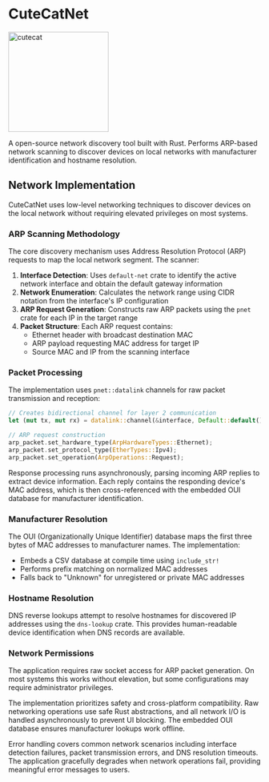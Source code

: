 # CuteCatNet
<img width="200" height="200" alt="cutecat" src="https://github.com/user-attachments/assets/a22c6fdc-ad03-4d22-89d7-9d986ed61bdf" />

A open-source network discovery tool built with Rust. Performs ARP-based network scanning to discover devices on local networks with manufacturer identification and hostname resolution.

## Network Implementation

CuteCatNet uses low-level networking techniques to discover devices on the local network without requiring elevated privileges on most systems.

### ARP Scanning Methodology

The core discovery mechanism uses Address Resolution Protocol (ARP) requests to map the local network segment. The scanner:

1. **Interface Detection**: Uses `default-net` crate to identify the active network interface and obtain the default gateway information
2. **Network Enumeration**: Calculates the network range using CIDR notation from the interface's IP configuration
3. **ARP Request Generation**: Constructs raw ARP packets using the `pnet` crate for each IP in the target range
4. **Packet Structure**: Each ARP request contains:
   - Ethernet header with broadcast destination MAC
   - ARP payload requesting MAC address for target IP
   - Source MAC and IP from the scanning interface

### Packet Processing

The implementation uses `pnet::datalink` channels for raw packet transmission and reception:

```rust
// Creates bidirectional channel for layer 2 communication
let (mut tx, mut rx) = datalink::channel(&interface, Default::default())?;

// ARP request construction
arp_packet.set_hardware_type(ArpHardwareTypes::Ethernet);
arp_packet.set_protocol_type(EtherTypes::Ipv4);
arp_packet.set_operation(ArpOperations::Request);
```

Response processing runs asynchronously, parsing incoming ARP replies to extract device information. Each reply contains the responding device's MAC address, which is then cross-referenced with the embedded OUI database for manufacturer identification.

### Manufacturer Resolution

The OUI (Organizationally Unique Identifier) database maps the first three bytes of MAC addresses to manufacturer names. The implementation:

- Embeds a CSV database at compile time using `include_str!`
- Performs prefix matching on normalized MAC addresses
- Falls back to "Unknown" for unregistered or private MAC addresses

### Hostname Resolution

DNS reverse lookups attempt to resolve hostnames for discovered IP addresses using the `dns-lookup` crate. This provides human-readable device identification when DNS records are available.

### Network Permissions

The application requires raw socket access for ARP packet generation. On most systems this works without elevation, but some configurations may require administrator privileges.

The implementation prioritizes safety and cross-platform compatibility. Raw networking operations use safe Rust abstractions, and all network I/O is handled asynchronously to prevent UI blocking. The embedded OUI database ensures manufacturer lookups work offline.

Error handling covers common network scenarios including interface detection failures, packet transmission errors, and DNS resolution timeouts. The application gracefully degrades when network operations fail, providing meaningful error messages to users.
